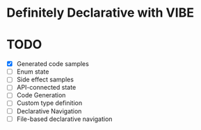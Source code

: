 # Definitely Declarative with VIBE

# TODO

- [x] Generated code samples
- [ ] Enum state
- [ ] Side effect samples
- [ ] API-connected state
- [ ] Code Generation
- [ ] Custom type definition
- [ ] Declarative Navigation
- [ ] File-based declarative navigation
